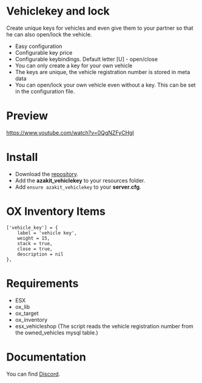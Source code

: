 # Vehiclekey and lock
Create unique keys for vehicles and even give them to your partner so that he can also open/lock the vehicle.

* Easy configuration
* Configurable key price
* Configurable keybindings. Default letter [U] - open/close
* You can only create a key for your own vehicle
* The keys are unique, the vehicle registration number is stored in meta data
* You can open/lock your own vehicle even without a key. This can be set in the configuration file.

# Preview
https://www.youtube.com/watch?v=0QgNZFyCHgI

# Install
- Download the [repository](https://github.com/AzakitHU/azakit_vehiclekey).
- Add the **azakit_vehiclekey** to your resources folder.
- Add `ensure azakit_vehiclekey` to your **server.cfg**.

# OX Inventory Items
	['vehicle_key'] = {
		label = 'vehicle key',
		weight = 15,
		stack = true,
		close = true,
		description = nil
	},

# Requirements
- ESX
- ox_lib
- ox_target
- ox_inventory
- esx_vehicleshop (The script reads the vehicle registration number from the owned_vehicles mysql table.)

# Documentation
You can find [Discord](https://discord.gg/DmsF6DbCJ9).
